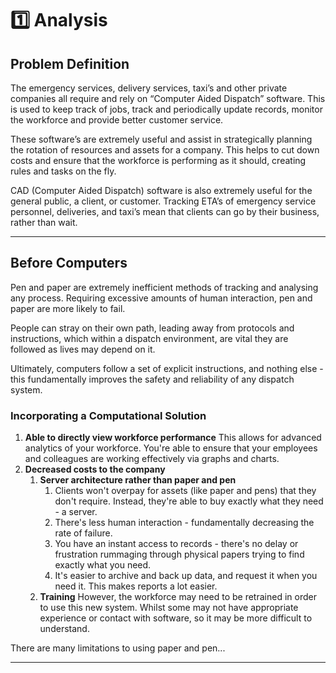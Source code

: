 # 1️⃣ Analysis

## Problem Definition

The emergency services, delivery services, taxi’s and other private companies all require and rely on “Computer Aided Dispatch” software. This is used to keep track of jobs, track and periodically update records, monitor the workforce and provide better customer service.

These software’s are extremely useful and assist in strategically planning the rotation of resources and assets for a company. This helps to cut down costs and ensure that the workforce is performing as it should, creating rules and tasks on the fly.

CAD (Computer Aided Dispatch) software is also extremely useful for the general public, a client, or customer. Tracking ETA’s of emergency service personnel, deliveries, and taxi’s mean that clients can go by their business, rather than wait.

---

## Before Computers

Pen and paper are extremely inefficient methods of tracking and analysing any process. Requiring excessive amounts of human interaction, pen and paper are more likely to fail.

People can stray on their own path, leading away from protocols and instructions, which within a dispatch environment, are vital they are followed as lives may depend on it.

Ultimately, computers follow a set of explicit instructions, and nothing else - this fundamentally improves the safety and reliability of any dispatch system.

### Incorporating a Computational Solution

1. **Able to directly view workforce performance**
This allows for advanced analytics of your workforce. You're able to ensure that your employees and colleagues are working effectively via graphs and charts.
2. **Decreased costs to the company**
    1. **Server architecture rather than paper and pen**
        1. Clients won't overpay for assets (like paper and pens) that they don't require. Instead, they're able to buy exactly what they need - a server.
        2. There's less human interaction - fundamentally decreasing the rate of failure.
        3. You have an instant access to records - there's no delay or frustration rummaging through physical papers trying to find exactly what you need.
        4. It's easier to archive and back up data, and request it when you need it. This makes reports a lot easier.
    2. **Training**
    However, the workforce may need to be retrained in order to use this new system. Whilst some may not have appropriate experience or contact with software, so it may be more difficult to understand.

There are many limitations to using paper and pen...

---